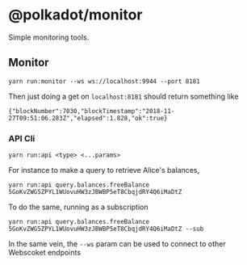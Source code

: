 # @polkadot/monitor

Simple monitoring tools.

## Monitor

```
yarn run:monitor --ws ws://localhost:9944 --port 8181
```

Then just doing a get on `localhost:8181` should return something like

```
{"blockNumber":7030,"blockTimestamp":"2018-11-27T09:51:06.283Z","elapsed":1.828,"ok":true}
```

### API Cli

```
yarn run:api <type> <...params>
```

For instance to make a query to retrieve Alice's balances,

```
yarn run:api query.balances.freeBalance 5GoKvZWG5ZPYL1WUovuHW3zJBWBP5eT8CbqjdRY4Q6iMaDtZ
```

To do the same, running as a subscription

```
yarn run:api query.balances.freeBalance 5GoKvZWG5ZPYL1WUovuHW3zJBWBP5eT8CbqjdRY4Q6iMaDtZ --sub
```

In the same vein, the `--ws` param can be used to connect to other Webscoket endpoints
